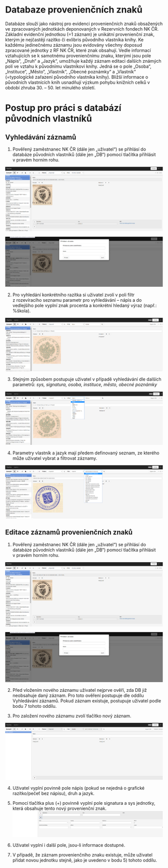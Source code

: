 # Databaze provenienčních znaků 

Databáze slouží jako nástroj pro evidenci provenienčních znaků obsažených ve zpracovaných jednotkách deponovaných v Rezervních fondech NK ČR. 
Základní evidenční jednotkou (=1 záznam) je unikátní provenienční znak, kterým je nejčastěji razítko či exlibris původního vlastníka knihy. Ke každému jedinečnému záznamu jsou evidovány všechny doposud zpracované jednotky z RF NK ČR, které znak obsahují. 
Vedle informací vztahujících se k samotnému provenienčnímu znaku, kterými jsou pole „Nápis“, „Druh“ a „Jazyk“, umožňuje každý záznam editaci dalších známých polí ve vztahu k původnímu vlastníkovi knihy. Jedná se o pole „Osoba“, „Instituce“, „Město“, „Vlastník“, „Obecné poznámky“ a „Vlastník“ (=typologické zařazení původního vlastníka knihy). 
Bližší informace o původních vlastnících knih usnadňují výzkum pohybu knižních celků v období zhruba 30. – 50. let minulého století.

# Postup pro práci s databází původních vlastníků

## Vyhledávání záznamů

1. Pověřený zaměstnanec NK ČR (dále jen „uživatel“) se přihlásí do databáze původních vlastníků (dále jen „DB“) pomocí tlačítka přihlásit v pravém horním rohu.

![image](img/Navod-1.png)

![image](img/Navod-2.png)

2. Pro vyhledání konkrétního razítka si uživatel zvolí v poli filtr z rozevíracího seznamu parametr pro vyhledávání – nápis a do vedlejšího pole vyplní znak procenta a konkrétní hledaný výraz (např.: %škola).

![image](img/Navod-3.png)

3. Stejným způsobem postupuje uživatel v případě vyhledávání dle dalších parametrů: _sys, signatura, osoba, instituce, město, obecné poznámky_

![image](img/Navod-4.png)

4. Parametry vlastník a jazyk mají předem definovaný seznam, ze kterého může uživatel vybrat a filtrovat záznamy.

![image](img/Navod-5.png)

## Editace záznamů provenienčních znaků

1. Pověřený zaměstnanec NK ČR (dále jen „uživatel“) se přihlásí do databáze původních vlastníků (dále jen „DB“) pomocí tlačítka přihlásit v pravém horním rohu.

![image](img/Navod-1.png)

![image](img/Navod-2.png)

2. Před vložením nového záznamu uživatel nejprve ověří, zda DB již neobsahuje daný záznam. Pro toto ověření postupuje dle oddílu Vyhledávání záznamů. Pokud záznam existuje, postupuje uživatel podle bodu 7 tohoto oddílu.

3. Pro založení nového záznamu zvolí tlačítko nový záznam.

![image](img/Navod-6.png)

4. Uživatel vyplní povinně pole nápis (pokud se nejedná o grafické razítko/pečeť bez nápisu), druh a jazyk. 

5. Pomocí tlačítka plus (+) povinně vyplní pole signatura a sys jednotky, která obsahuje tento nový provenienční znak. 
![image](img/Navod-7.png)

6. Uživatel vyplní i další pole, jsou-li informace dostupné.

7. V případě, že záznam provenienčního znaku existuje, může uživatel přidat novou jednotku stejně, jako je uvedeno v bodu 5) tohoto oddílu.


